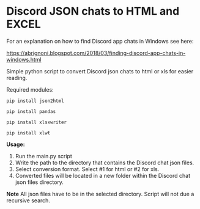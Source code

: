 # Discord JSON chats to HTML and EXCEL

For an explanation on how to find Discord app chats in Windows see here:

https://abrignoni.blogspot.com/2018/03/finding-discord-app-chats-in-windows.html

Simple python script to convert Discord json chats to html or xls for easier reading.

Required modules:

`` pip install json2html ``

`` pip install pandas ``

`` pip install xlsxwriter ``

`` pip install xlwt ``

**Usage:**

1. Run the main.py script
2. Write the path to the directory that contains the Discord chat json files.
3. Select conversion format. Select #1 for html or #2 for xls.
4. Converted files will be located in a new folder within the Discord chat json files directory.

**Note**
All json files have to be in the selected directory. Script will not due a recursive search.

